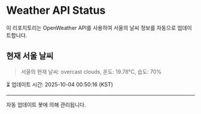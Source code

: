 
# Weather API Status

이 리포지토리는 OpenWeather API를 사용하여 서울의 날씨 정보를 자동으로 업데이트합니다.

## 현재 서울 날씨
> 서울의 현재 날씨: overcast clouds, 온도: 19.78°C, 습도: 70%

⏳ 업데이트 시간: 2025-10-04 00:50:16 (KST)

---
자동 업데이트 봇에 의해 관리됩니다.

